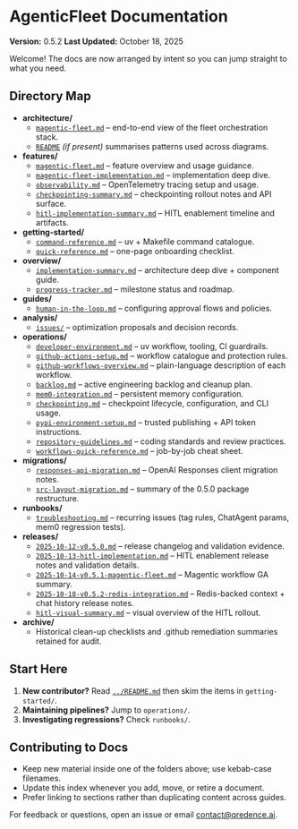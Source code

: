 # AgenticFleet Documentation

**Version:** 0.5.2
**Last Updated:** October 18, 2025

Welcome! The docs are now arranged by intent so you can jump straight to what you need.

## Directory Map

- **architecture/**
  - [`magentic-fleet.md`](architecture/magentic-fleet.md) – end-to-end view of the fleet orchestration stack.
  - [`README`](architecture/README.md) _(if present)_ summarises patterns used across diagrams.
- **features/**
  - [`magentic-fleet.md`](features/magentic-fleet.md) – feature overview and usage guidance.
  - [`magentic-fleet-implementation.md`](features/magentic-fleet-implementation.md) – implementation deep dive.
  - [`observability.md`](features/observability.md) – OpenTelemetry tracing setup and usage.
  - [`checkpointing-summary.md`](features/checkpointing-summary.md) – checkpointing rollout notes and API surface.
  - [`hitl-implementation-summary.md`](features/hitl-implementation-summary.md) – HITL enablement timeline and artifacts.
- **getting-started/**
  - [`command-reference.md`](getting-started/command-reference.md) – uv + Makefile command catalogue.
  - [`quick-reference.md`](getting-started/quick-reference.md) – one-page onboarding checklist.
- **overview/**
  - [`implementation-summary.md`](overview/implementation-summary.md) – architecture deep dive + component guide.
  - [`progress-tracker.md`](overview/progress-tracker.md) – milestone status and roadmap.
- **guides/**
  - [`human-in-the-loop.md`](guides/human-in-the-loop.md) – configuring approval flows and policies.
- **analysis/**
  - [`issues/`](analysis/issues/) – optimization proposals and decision records.
- **operations/**
  - [`developer-environment.md`](operations/developer-environment.md) – uv workflow, tooling, CI guardrails.
  - [`github-actions-setup.md`](operations/github-actions-setup.md) – workflow catalogue and protection rules.
  - [`github-workflows-overview.md`](operations/github-workflows-overview.md) – plain-language description of each workflow.
  - [`backlog.md`](operations/backlog.md) – active engineering backlog and cleanup plan.
  - [`mem0-integration.md`](operations/mem0-integration.md) – persistent memory configuration.
  - [`checkpointing.md`](operations/checkpointing.md) – checkpoint lifecycle, configuration, and CLI usage.
  - [`pypi-environment-setup.md`](operations/pypi-environment-setup.md) – trusted publishing + API token instructions.
  - [`repository-guidelines.md`](operations/repository-guidelines.md) – coding standards and review practices.
  - [`workflows-quick-reference.md`](operations/workflows-quick-reference.md) – job-by-job cheat sheet.
- **migrations/**
  - [`responses-api-migration.md`](migrations/responses-api-migration.md) – OpenAI Responses client migration notes.
  - [`src-layout-migration.md`](migrations/src-layout-migration.md) – summary of the 0.5.0 package restructure.
- **runbooks/**
  - [`troubleshooting.md`](runbooks/troubleshooting.md) – recurring issues (tag rules, ChatAgent params, mem0 regression tests).
- **releases/**
  - [`2025-10-12-v0.5.0.md`](releases/2025-10-12-v0.5.0.md) – release changelog and validation evidence.
  - [`2025-10-13-hitl-implementation.md`](releases/2025-10-13-hitl-implementation.md) – HITL enablement release notes and validation details.
  - [`2025-10-14-v0.5.1-magentic-fleet.md`](releases/2025-10-14-v0.5.1-magentic-fleet.md) – Magentic workflow GA summary.
  - [`2025-10-18-v0.5.2-redis-integration.md`](releases/2025-10-18-v0.5.2-redis-integration.md) – Redis-backed context + chat history release notes.
  - [`hitl-visual-summary.md`](releases/hitl-visual-summary.md) – visual overview of the HITL rollout.
- **archive/**
  - Historical clean-up checklists and .github remediation summaries retained for audit.

## Start Here

1. **New contributor?** Read [`../README.md`](../README.md) then skim the items in `getting-started/`.
2. **Maintaining pipelines?** Jump to `operations/`.
3. **Investigating regressions?** Check `runbooks/`.

## Contributing to Docs

- Keep new material inside one of the folders above; use kebab-case filenames.
- Update this index whenever you add, move, or retire a document.
- Prefer linking to sections rather than duplicating content across guides.

For feedback or questions, open an issue or email <contact@qredence.ai>.
